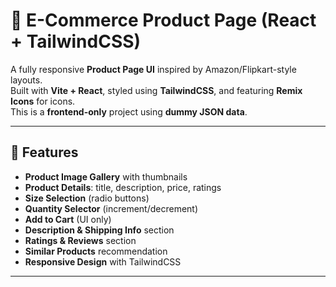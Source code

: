 # 🛒 E-Commerce Product Page (React + TailwindCSS)

A fully responsive **Product Page UI** inspired by Amazon/Flipkart-style layouts.  
Built with **Vite + React**, styled using **TailwindCSS**, and featuring **Remix Icons** for icons.  
This is a **frontend-only** project using **dummy JSON data**.

---

## 🚀 Features
- **Product Image Gallery** with thumbnails
- **Product Details**: title, description, price, ratings
- **Size Selection** (radio buttons)
- **Quantity Selector** (increment/decrement)
- **Add to Cart** (UI only)
- **Description & Shipping Info** section
- **Ratings & Reviews** section
- **Similar Products** recommendation
- **Responsive Design** with TailwindCSS

---


